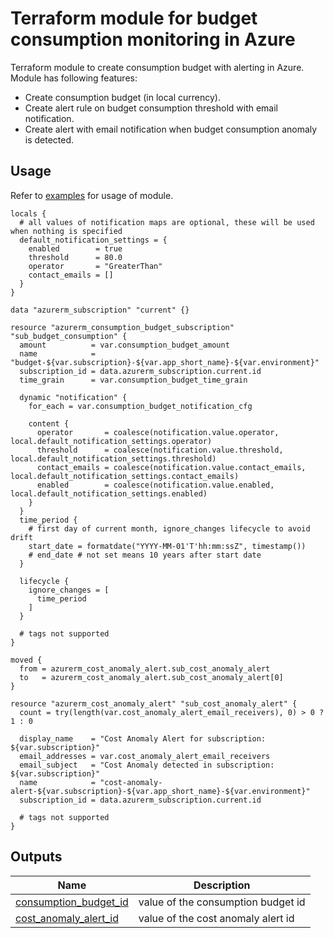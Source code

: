 # Terraform module for budget consumption monitoring in Azure

Terraform module to create consumption budget with alerting in Azure.  
Module has following features:  

- Create consumption budget (in local currency).  
- Create alert rule on budget consumption threshold with email notification.  
- Create alert with email notification when budget consumption anomaly is detected.  


## Usage

Refer to [examples](https://github.com/dsb-norge/terraform-azurerm-consumption-budget-monitoring/tree/main/examples) for usage of module.

<!-- Below is a placeholder for Terraform-docs generated documentation. Do not edit between the delimiters. -->  
<!-- BEGIN_TF_DOCS -->



```hcl
locals {
  # all values of notification maps are optional, these will be used when nothing is specified
  default_notification_settings = {
    enabled        = true
    threshold      = 80.0
    operator       = "GreaterThan"
    contact_emails = []
  }
}

data "azurerm_subscription" "current" {}

resource "azurerm_consumption_budget_subscription" "sub_budget_consumption" {
  amount          = var.consumption_budget_amount
  name            = "budget-${var.subscription}-${var.app_short_name}-${var.environment}"
  subscription_id = data.azurerm_subscription.current.id
  time_grain      = var.consumption_budget_time_grain

  dynamic "notification" {
    for_each = var.consumption_budget_notification_cfg

    content {
      operator       = coalesce(notification.value.operator, local.default_notification_settings.operator)
      threshold      = coalesce(notification.value.threshold, local.default_notification_settings.threshold)
      contact_emails = coalesce(notification.value.contact_emails, local.default_notification_settings.contact_emails)
      enabled        = coalesce(notification.value.enabled, local.default_notification_settings.enabled)
    }
  }
  time_period {
    # first day of current month, ignore_changes lifecycle to avoid drift
    start_date = formatdate("YYYY-MM-01'T'hh:mm:ssZ", timestamp())
    # end_date # not set means 10 years after start date
  }

  lifecycle {
    ignore_changes = [
      time_period
    ]
  }

  # tags not supported
}

moved {
  from = azurerm_cost_anomaly_alert.sub_cost_anomaly_alert
  to   = azurerm_cost_anomaly_alert.sub_cost_anomaly_alert[0]
}

resource "azurerm_cost_anomaly_alert" "sub_cost_anomaly_alert" {
  count = try(length(var.cost_anomaly_alert_email_receivers), 0) > 0 ? 1 : 0

  display_name    = "Cost Anomaly Alert for subscription: ${var.subscription}"
  email_addresses = var.cost_anomaly_alert_email_receivers
  email_subject   = "Cost Anomaly detected in subscription: ${var.subscription}"
  name            = "cost-anomaly-alert-${var.subscription}-${var.app_short_name}-${var.environment}"
  subscription_id = data.azurerm_subscription.current.id

  # tags not supported
}
```
## Outputs

| Name | Description |
|------|-------------|
| <a name="output_consumption_budget_id"></a> [consumption\_budget\_id](#output\_consumption\_budget\_id) | value of the consumption budget id |
| <a name="output_cost_anomaly_alert_id"></a> [cost\_anomaly\_alert\_id](#output\_cost\_anomaly\_alert\_id) | value of the cost anomaly alert id |
<!-- END_TF_DOCS -->
